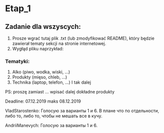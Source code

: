 # Etap_1

## Zadanie dla wszyscych: 
1. Prosze wgrać tutaj plik .txt (lub zmodyfikować README), który będzie zawierał tematy sekcji na stronie internetowej.
2. Wygłąd pliku naprzykład: 

### Tematyki:
1. Alko (piwo, wodka, wiski, ...)
2. Produkty (mięso, chleb, ...)
3. Technika (laptop, telefon, ...)
I tak dalej

PS: proszę zamiast ... wpisać dalej dokładne produkty

Deadline: 07.12.2019 maks 08.12.2019


VladStarostenko: Голосую за варианты 1 и 6. В плане что по отдельности, либо то, либо то, чтобы не мешать все в кучу.

AndriiManevych: Голосую за варианты 1 и 6.
